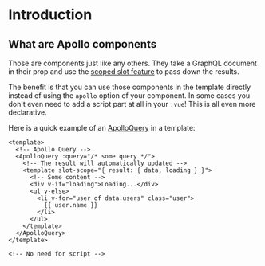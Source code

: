 # Introduction

## What are Apollo components

Those are components just like any others. They take a GraphQL document in their prop and use the [scoped slot feature](https://vuejs.org/v2/guide/components-slots.html#Scoped-Slots) to pass down the results.

The benefit is that you can use those components in the template directly instead of using the `apollo` option of your component. In some cases you don't even need to add a script part at all in your `.vue`! This is all even more declarative.

Here is a quick example of an [ApolloQuery](./query.md) in a template:

```vue
<template>
  <!-- Apollo Query -->
  <ApolloQuery :query="/* some query */">
    <!-- The result will automatically updated -->
    <template slot-scope="{ result: { data, loading } }">
      <!-- Some content -->
      <div v-if="loading">Loading...</div>
      <ul v-else>
        <li v-for="user of data.users" class="user">
          {{ user.name }}
        </li>
      </ul>
    </template>
  </ApolloQuery>
</template>

<!-- No need for script -->
```
